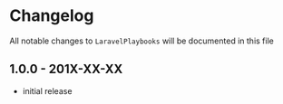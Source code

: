 # Changelog

All notable changes to `LaravelPlaybooks` will be documented in this file

## 1.0.0 - 201X-XX-XX

- initial release
